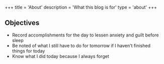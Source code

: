 +++
title = 'About'
description = 'What this blog is for'
type = 'about'
+++

## Objectives

- Record accomplishments for the day to lessen anxiety and guilt before sleep
- Be noted of what I still have to do for tomorrow if I haven't finished things for today
- Know what I did today because I always forget